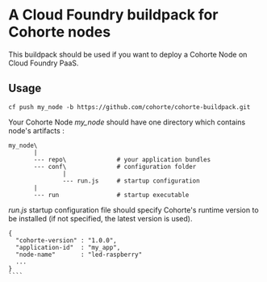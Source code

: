 # A Cloud Foundry buildpack for Cohorte nodes
This buildpack should be used if you want to deploy a Cohorte Node on Cloud Foundry PaaS.

## Usage

````
cf push my_node -b https://github.com/cohorte/cohorte-buildpack.git
````

Your Cohorte  Node *my_node* should have one directory which contains node's artifacts :

`````
my_node\
       |
       --- repo\              # your application bundles
       --- conf\              # configuration folder
               | 
               --- run.js     # startup configuration
       |
       --- run                # startup executable
`````

*run.js* startup configuration file should specify Cohorte's runtime version to be installed (if not specified, the latest version is used).

`````
{ 
  "cohorte-version" : "1.0.0",
  "application-id"  : "my_app",
  "node-name"       : "led-raspberry"
  ...
}
````
